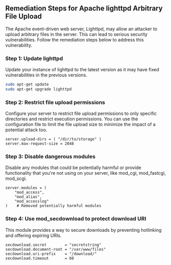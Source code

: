 

## Remediation Steps for Apache lighttpd Arbitrary File Upload

The Apache event-driven web server, Lighttpd, may allow an attacker to upload arbitrary files in the server. This can lead to serious security vulnerabilities. Follow the remediation steps below to address this vulnerability.

### Step 1: Update lighttpd
Update your instance of lighttpd to the latest version as it may have fixed vulnerabilities in the previous versions. 
```bash
sudo apt-get update
sudo apt-get upgrade lighttpd
```

### Step 2: Restrict file upload permissions
Configure your server to restrict file upload permissions to only specific directories and restrict execution permissions. You can use the configuration file to limit the file upload size to minimize the impact of a potential attack too.

```lighttpd
server.upload-dirs = ( "/dir/to/storage" )
server.max-request-size = 2048
```

### Step 3: Disable dangerous modules
Disable any modules that could be potentially harmful or provide functionality that you're not using on your server, like mod_cgi, mod_fastcgi, mod_scgi.
```lighttpd
server.modules = (
    "mod_access",
    "mod_alias",
    "mod_accesslog" 
)    # Removed potentially harmful modules
```

### Step 4: Use mod_secdownload to protect download URI
This module provides a way to secure downloads by preventing hotlinking and offering expiring URIs.
```lighttpd
secdownload.secret        = "secretstring" 
secdownload.document-root = "/var/www/files" 
secdownload.uri-prefix    = "/download/" 
secdownload.timeout       = 60
```